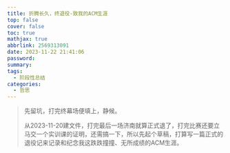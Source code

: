 ```yaml
---
title: 折腾长久，终退役-致我的ACM生涯
top: false
cover: false
toc: true
mathjax: true
abbrlink: 2569313091
date: 2023-11-22 21:41:06
password:
summary:
tags:
  - 阶段性总结
categories:
  - 哲思
---
```


> 先留坑，打完终幕场便填上，静候。
>
> 从2023-11-20建文件，打完最后一场济南就算正式退了，打完比赛还要立马交一个实训课的证明，还需搞一下，所以先起个草稿，打算写一篇正式的退役记来记录和纪念我这跌跌撞撞、无所成绩的ACM生涯。

